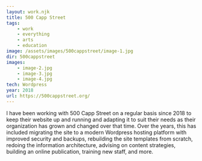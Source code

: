 ```yaml
---
layout: work.njk
title: 500 Capp Street
tags: 
    - work
    - everything
    - arts
    - education
image: /assets/images/500cappstreet/image-1.jpg
dir: 500cappstreet
images:
    - image-2.jpg
    - image-3.jpg
    - image-4.jpg
tech: Wordpress
year: 2018
url: https://500cappstreet.org/
---
```


I have been working with 500 Capp Street on a regular basis since 2018 to keep their website up and running and adapting it to suit their needs as their organization has grown and changed over that time. Over the years, this has included migrating the site to a modern Wordpress hosting platform with improved security and backups, rebuilding the site templates from scratch, redoing the information architecture, advising on content strategies, building an online publication, training new staff, and more.